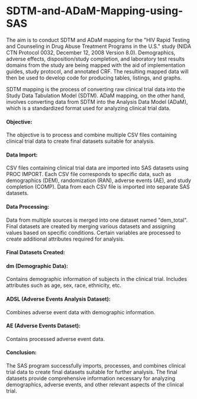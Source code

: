 # SDTM-and-ADaM-Mapping-using-SAS

The aim is to conduct SDTM and ADaM mapping for the "HIV Rapid Testing and Counseling in Drug Abuse Treatment Programs in the U.S." study (NIDA CTN Protocol 0032, December 12, 2008 Version 8.0). Demographics, adverse effects, disposition/study completion, and laboratory test results domains from the study are being mapped with the aid of implementation guides, study protocol, and annotated CRF. The resulting mapped data will then be used to develop code for producing tables, listings, and graphs.

SDTM mapping is the process of converting raw clinical trial data into the Study Data Tabulation Model (SDTM). ADaM mapping, on the other hand, involves converting data from SDTM into the Analysis Data Model (ADaM), which is a standardized format used for analyzing clinical trial data.

#### Objective: 

The objective is to process and combine multiple CSV files containing clinical trial data to create final datasets suitable for analysis.

#### Data Import:

CSV files containing clinical trial data are imported into SAS datasets using PROC IMPORT.
Each CSV file corresponds to specific data, such as demographics (DEM), randomization (RAN), adverse events (AE), and study completion (COMP).
Data from each CSV file is imported into separate SAS datasets.

#### Data Processing:

Data from multiple sources is merged into one dataset named "dem_total".
Final datasets are created by merging various datasets and assigning values based on specific conditions.
Certain variables are processed to create additional attributes required for analysis.


#### Final Datasets Created:

#### dm (Demographic Data):

Contains demographic information of subjects in the clinical trial.
Includes attributes such as age, sex, race, ethnicity, etc.

#### ADSL (Adverse Events Analysis Dataset):

Combines adverse event data with demographic information.

#### AE (Adverse Events Dataset):

Contains processed adverse event data.


#### Conclusion:

The SAS program successfully imports, processes, and combines clinical trial data to create final datasets suitable for further analysis.
The final datasets provide comprehensive information necessary for analyzing demographics, adverse events, and other relevant aspects of the clinical trial.
